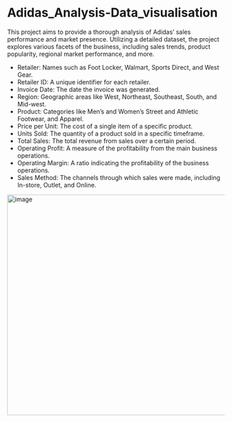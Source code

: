 # Adidas_Analysis-Data_visualisation

This project aims to provide a thorough analysis of Adidas’ sales performance and market presence. Utilizing a detailed dataset, the project explores various facets of the business, including sales trends, product popularity, regional market performance, and more.


- Retailer: Names such as Foot Locker, Walmart, Sports Direct, and West Gear.
- Retailer ID: A unique identifier for each retailer.
- Invoice Date: The date the invoice was generated.
- Region: Geographic areas like West, Northeast, Southeast, South, and Mid-west.
- Product: Categories like Men’s and Women’s Street and Athletic Footwear, and Apparel.
- Price per Unit: The cost of a single item of a specific product.
- Units Sold: The quantity of a product sold in a specific timeframe.
- Total Sales: The total revenue from sales over a certain period.
- Operating Profit: A measure of the profitability from the main business operations.
- Operating Margin: A ratio indicating the profitability of the business operations.
- Sales Method: The channels through which sales were made, including In-store, Outlet, and Online.
<img width="510" alt="image" src="https://github.com/Suryasadasivam/Addidas_Analysis-Data_visualisation/assets/162082177/de550fa7-6e68-4f10-968a-2f234e46d141">
